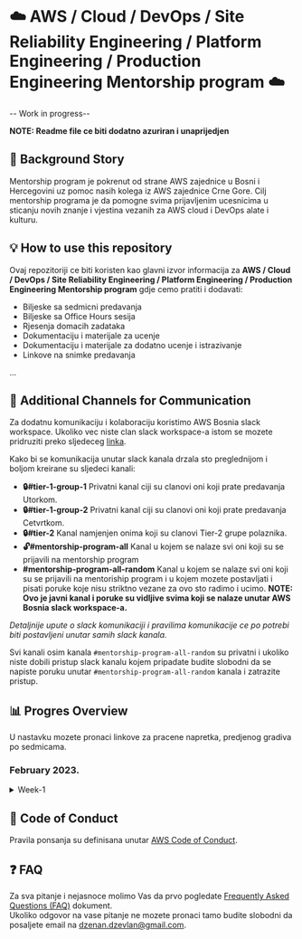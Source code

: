 # ☁️ AWS / Cloud / DevOps / Site Reliability Engineering / Platform Engineering / Production Engineering Mentorship program ☁️

-- Work in progress--  

**NOTE: Readme file ce biti dodatno azuriran i unaprijedjen**
## 🧚 Background Story

Mentorship program je pokrenut od strane AWS zajednice u Bosni i Hercegovini uz pomoc nasih kolega iz AWS zajednice Crne Gore. 
Cilj mentorship programa je da pomogne svima prijavljenim ucesnicima u sticanju novih znanje i vjestina vezanih za AWS cloud i DevOps alate i kulturu. 


## 💡 How to use this repository

Ovaj repozitoriji ce biti koristen kao glavni izvor informacija za **AWS / Cloud / DevOps / Site Reliability Engineering / Platform Engineering / Production Engineering Mentorship program** gdje cemo pratiti i dodavati:

- Biljeske sa sedmicni predavanja
- Biljeske sa Office Hours sesija
- Rjesenja domacih zadataka
- Dokumentaciju i materijale za ucenje
- Dokumentaciju i materijale za dodatno ucenje i istrazivanje
- Linkove na snimke predavanja  

...

## 💬 Additional Channels for Communication 
Za dodatnu komunikaciju i kolaboraciju koristimo AWS Bosnia slack workspace. Ukoliko vec niste clan slack workspace-a istom se mozete pridruziti preko sljedeceg [linka](https://join.slack.com/t/awsbih/shared_invite/zt-ad8kr3c7-mcFYB~s9SRdEjulMo141dw). 

Kako bi se komunikacija unutar slack kanala drzala sto preglednijom i boljom kreirane su sljedeci kanali:
- **🔒#tier-1-group-1** Privatni kanal ciji su clanovi oni koji prate predavanja Utorkom. 
- **🔒#tier-1-group-2** Privatni kanal ciji su clanovi oni koji prate predavanja Cetvrtkom. 
- **🔒#tier-2** Kanal namjenjen onima koji su clanovi Tier-2 grupe polaznika.
- **🔓#mentorship-program-all** Kanal u kojem se nalaze svi oni koji su se prijavili na mentorship program
- **#mentorship-program-all-random** Kanal u kojem se nalaze svi oni koji su se prijavili na mentoriship program i u kojem mozete postavljati i pisati poruke koje nisu striktno vezane za ovo sto radimo i ucimo. **NOTE: Ovo je javni kanal i poruke su vidljive svima koji se nalaze unutar AWS Bosnia slack workspace-a.** 

*Detaljnije upute o slack komunikaciji i pravilima komunikacije ce po potrebi biti postavljeni unutar samih slack kanala.*

Svi kanali osim kanala `#mentorship-program-all-random` su privatni i ukoliko niste dobili pristup slack kanalu kojem pripadate budite slobodni da se napiste poruku unutar `#mentorship-program-all-random` kanala i zatrazite pristup.
## 📊 Progres Overview
U nastavku mozete pronaci linkove za pracene napretka, predjenog gradiva po sedmicama.
### February 2023. 

<details>
  <summary>Week-1</summary>
  [00-class-notes](/february/week-1/00-class-notes.md)
</details>

## 🚨 Code of Conduct
Pravila ponsanja su definisana unutar [AWS Code of Conduct](https://aws.amazon.com/codeofconduct/). 

## ❓ FAQ 
Za sva pitanje i nejasnoce molimo Vas da prvo pogledate [Frequently Asked Questions (FAQ)](FAQ.md) dokument.  
Ukoliko odgovor na vase pitanje ne mozete pronaci tamo budite slobodni da posaljete email na <dzenan.dzevlan@gmail.com>.
